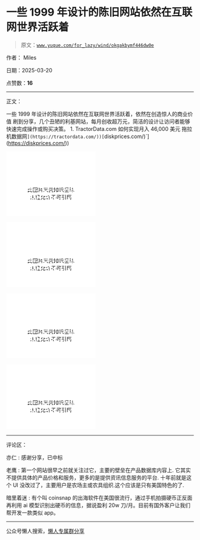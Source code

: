 # 一些 1999 年设计的陈旧网站依然在互联网世界活跃着

> 原文：[`www.yuque.com/for_lazy/wind/okgakbymf446dw0e`](https://www.yuque.com/for_lazy/wind/okgakbymf446dw0e)

作者： Miles

日期：2025-03-20

点赞数：**16**

* * *

正文：

一些 1999 年设计的陈旧网站依然在互联网世界活跃着，依然在创造惊人的商业价值
刷到分享，几个丑陋的利基网站，每月创收超万元，简洁的设计让访问者能够快速完成操作或购买决策。 1. TractorData.com
如何实现月入 46,000 美元 拖拉机数据网`](https://tractordata.com/))[`diskprices.com/)`](https://diskprices.com/))

![](img/ee8b268faa06744197fa4b774f0c632d.png "None")

![](img/d22b5fe83b9565a3c621975bf1798ded.png "None")

![](img/db8529f1ec80570c44ee8d9e0b8bb573.png "None")

![](img/e7b021bee5db12638448468a49cafafd.png "None")

* * *

评论区：

亦仁 : 感谢分享，已中标

老鹰 : 第一个网站很早之前就关注过它，主要的壁垒在产品数据库内容上. 它其实不提供具体的产品价格和服务，更多的是提供资讯信息服务的平台. 十年前就是这个 UI
没改过了，主要用户是农场主或农具组织.这个应该是只有美国特色的了.

暗里着迷 : 有个叫 coinsnap 的出海软件在美国很流行，通过手机拍摄硬币正反面再利用 ai 模型识别出硬币的信息，据说盈利 20w 刀/月。目前有国外客户让我们帮开发一款类似 app。

* * *

公众号懒人搜索，[懒人专属群分享](https://lazybook.fun/#/blog/group)